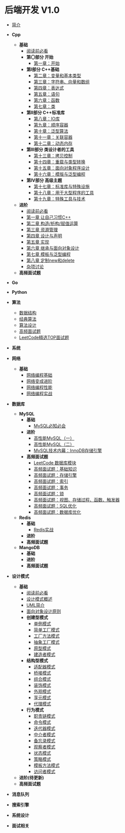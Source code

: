 # 后端开发 V1.0

* [简介](/BackEndNotes/README.md)

* **Cpp**
  * **基础**
    * [阅读前必看](/BackEndNotes/Cpp/C++Primer.md)
    * **第〇部分 开始**
      * [第一章：开始](/BackEndNotes/Cpp/C++Primer/ch01/ch01.md)
    * **第I部分 C++基础**
      * [第二章：变量和基本类型](/BackEndNotes/Cpp/C++Primer/ch02/ch02.md)
      * [第三章：字符串、向量和数组](/BackEndNotes/Cpp/C++Primer/ch03/ch03.md)
      * [第四章：表达式](/BackEndNotes/Cpp/C++Primer/ch04/ch04.md)
      * [第五章：语句](/BackEndNotes/Cpp/C++Primer/ch05/ch05.md)
      * [第六章：函数](Cpp/C++Primer/ch06/ch06.md)
      * [第七章：类](Cpp/C++Primer/ch07/ch07.md)
    * **第II部分 C++标准库**
      * [第八章：IO库](Cpp/C++Primer/ch08/ch08.md)
      * [第九章：顺序容器](Cpp/C++Primer/ch09/ch09.md)
      * [第十章：泛型算法](Cpp/C++Primer/ch10/ch10.md)
      * [第十一章：关联容器](Cpp/C++Primer/ch11/ch11.md)
      * [第十二章：动态内存](Cpp/C++Primer/ch12/ch12.md)
    * **第III部分 类设计者的工具**
      * [第十三章：拷贝控制](Cpp/C++Primer/ch13/ch13.md)
      * [第十四章：重载与类型转换](Cpp/C++Primer/ch14/ch14.md)
      * [第十五章：面向对象程序设计](Cpp/C++Primer/ch15/ch15.md)
      * [第十六章：模版与泛型编程](Cpp/C++Primer/ch16/ch16.md)
    * **第IV部分 高级主题**
      * [第十七章：标准库与特殊设施](Cpp/C++Primer/ch17/ch17.md)
      * [第十八章：用于大型程序的工具](Cpp/C++Primer/ch18/ch18.md)
      * [第十九章：特殊工具与技术](Cpp/C++Primer/ch19/ch19.md)
  * **进阶**
    * [阅读前必看](Cpp/EffectiveC++.md)
    * [第一章 让自己习惯C++](Cpp/EffectiveC++/ch01/ch01.md)
    * [第二章 构造/析构/赋值运算](Cpp/EffectiveC++/ch02/ch02.md)
    * [第三章 资源管理](Cpp/EffectiveC++/ch03/ch03.md)
    * [第四章 设计与声明](Cpp/EffectiveC++/ch04/ch04.md)
    * [第五章 实现](Cpp/EffectiveC++/ch05/ch05.md)
    * [第六章 继承与面向对象设计](Cpp/EffectiveC++/ch06/ch06.md)
    * [第七章 模板与泛型编程](Cpp/EffectiveC++/ch07/ch07.md)
    * [第八章 定制new和delete](Cpp/EffectiveC++/ch08/ch08.md)
    * [杂项讨论](Cpp/EffectiveC++/ch09/ch09.md)
  * **高频面试题**
* **Go**
* **Python**
* **算法**
  * [数据结构](DSA/DataStructure.md)
  * [经典算法](DSA/ClassicalAlgorithm.md)
  * [算法设计](DSA/AlgorithmDesign.md)
  * [高频面试题](DSA/Interview.md)
  * [LeetCode精选TOP面试题](/BackEndNotes/DSA/LeetCodeTop.md)
* **系统**
* **网络**
  * **基础**
    * [网络编程基础](/BackEndNotes/Network/网络编程基础.md)
    * [网络变成进阶](Network/网络编程性能.md)
    * [网络编程性能](Network/网络编程性能.md)
    * [网络编程实战](Network/网络编程实战.md)
* **数据库**
  * **MySQL**
    * **基础**
      * [MySQL必知必会](/BackEndNotes/DB/MySQL/MySQL必知必会.md)
    * **进阶**
      * [高性能MySQL（一）](DB/MySQL/高性能MySQL（一）.md)
      * [高性能MySQL（二）](DB/MySQL/高性能MySQL（二）.md)
      * [MySQL技术内幕：InnoDB存储引擎](DB/MySQL/MySQL技术内幕：InnoDB存储引擎.md)
    * **高频面试题**
      * [LeetCode 数据库模块](DB/MySQL/LeetCode.md)
      * [高频面试题：基础知识](DB/MySQL/高频面试题：基础知识.md)
      * [高频面试题：存储引擎](DB/MySQL/高频面试题：存储引擎.md)
      * [高频面试题：索引](DB/MySQL/高频面试题：索引.md)
      * [高频面试题：事务](DB/MySQL/高频面试题：事务.md)
      * [高频面试题：锁](DB/MySQL/高频面试题：锁.md)
      * [高频面试题：视图、存储过程、函数、触发器](DB/MySQL/高频面试题：视图、存储过程、函数、触发器.md)
      * [高频面试题：SQL优化](DB/MySQL/高频面试题：SQL优化.md)
      * [高频面试题：数据库优化](DB/MySQL/高频面试题：数据库优化.md)
  * **Redis**
    * **基础**
      * [Redis实战](/BackEndNotes/DB/Redis/Redis实战.md)
    * **进阶**
    * **高频面试题**
  * **MangoDB**
    * **基础**
    * **进阶**
    * **高频面试题**
* **设计模式**
  * **基础**
    * [阅读前必看](/BackEndNotes/DesignPatterns/README.md)
    * [设计模式概述](DesignPatterns/Overview.md)
    * [UML简介](DesignPatterns/UML/UML.md)
    * [面向对象设计原则](DesignPatterns/OOP/OOP.md)
    * **创建型模式**
      * [单例模式](DesignPatterns/Singleton/Singleton.md)
      * [简单工厂模式](DesignPatterns/SimpleFactory/SimpleFactory.md)
      * [工厂方法模式](DesignPatterns/FactoryMethod/FactoryMethod.md)
      * [抽象工厂模式](DesignPatterns/AbstractFactory/AbstractFactory.md)
      * [原型模式](DesignPatterns/PrototypePattern/PrototypePattern.md)
      * [建造者模式](DesignPatterns/BuilderPattern/BuilderPattern.md)
    * **结构型模式**
      * [适配器模式](DesignPatterns/AdapterPattern/AdapterPattern.md)
      * [桥接模式](DesignPatterns/BridgePattern/BridgePattern.md)
      * [组合模式](DesignPatterns/CompositePattern/CompositePattern.md)
      * [装饰模式](DesignPatterns/WrapperPattern/WrapperPattern.md)
      * [外观模式](DesignPatterns/FacadePattern/FacadePattern.md)
      * [享元模式](DesignPatterns/FlyweightPattern/FlyweightPattern.md)
      * [代理模式](DesignPatterns/ProxyPattern/ProxyPattern.md)
    * **行为模式**
      * [职责链模式](DesignPatterns/ChainOfResponsibility/ChainOfResponsibility.md)
      * [命令模式](DesignPatterns/CommandPattern/CommandPattern.md)
      * [迭代器模式](DesignPatterns/IteratorPattern/IteratorPattern.md)
      * [中介者模式](DesignPatterns/MediatorPattern/MediatorPattern.md)
      * [备忘录模式](DesignPatterns/MementoPattern/MementoPattern.md)
      * [观察者模式](DesignPatterns/ObserverPattern/ObserverPattern.md)
      * [状态模式](DesignPatterns/StatePattern/StatePattern.md)
      * [策略模式](DesignPatterns/Strategy/Strategy.md)
      * [模板方法模式](DesignPatterns/TemplateMethod/TemplateMethod.md)
      * [访问者模式](DesignPatterns/VisitorPattern/VisitorPattern.md)
  * **进阶(待更新)**
  * **高频面试题**
* **消息队列**
* **搜索引擎**
* **系统设计**
* **面试相关**
